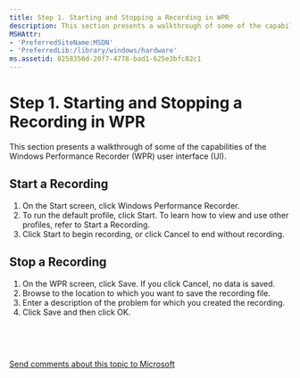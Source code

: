 ```yaml
---
title: Step 1. Starting and Stopping a Recording in WPR
description: This section presents a walkthrough of some of the capabilities of the Windows Performance Recorder (WPR) user interface (UI).
MSHAttr:
- 'PreferredSiteName:MSDN'
- 'PreferredLib:/library/windows/hardware'
ms.assetid: 0258356d-20f7-4778-bad1-625e3bfc82c1
---
```


# Step 1. Starting and Stopping a Recording in WPR


This section presents a walkthrough of some of the capabilities of the Windows Performance Recorder (WPR) user interface (UI).

## Start a Recording


1.  On the Start screen, click Windows Performance Recorder.
2.  To run the default profile, click Start. To learn how to view and use other profiles, refer to Start a Recording.
3.  Click Start to begin recording, or click Cancel to end without recording.

## Stop a Recording


1.  On the WPR screen, click Save. If you click Cancel, no data is saved.
2.  Browse to the location to which you want to save the recording file.
3.  Enter a description of the problem for which you created the recording.
4.  Click Save and then click OK.

 

 

[Send comments about this topic to Microsoft](mailto:wsddocfb@microsoft.com?subject=Documentation%20feedback%20%5Bp_sxs_wpt\p_sxs_wpt%5D:%20Step%201.%20Starting%20and%20Stopping%20a%20Recording%20in%20WPR%20%20RELEASE:%20%285/4/2016%29&body=%0A%0APRIVACY%20STATEMENT%0A%0AWe%20use%20your%20feedback%20to%20improve%20the%20documentation.%20We%20don't%20use%20your%20email%20address%20for%20any%20other%20purpose,%20and%20we'll%20remove%20your%20email%20address%20from%20our%20system%20after%20the%20issue%20that%20you're%20reporting%20is%20fixed.%20While%20we're%20working%20to%20fix%20this%20issue,%20we%20might%20send%20you%20an%20email%20message%20to%20ask%20for%20more%20info.%20Later,%20we%20might%20also%20send%20you%20an%20email%20message%20to%20let%20you%20know%20that%20we've%20addressed%20your%20feedback.%0A%0AFor%20more%20info%20about%20Microsoft's%20privacy%20policy,%20see%20http://privacy.microsoft.com/default.aspx. "Send comments about this topic to Microsoft")




